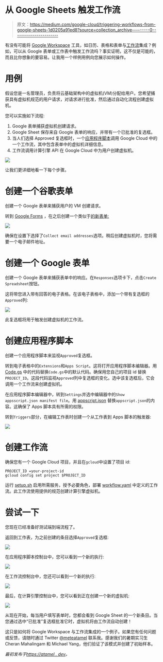 # 从 Google Sheets 触发工作流

> 原文：<https://medium.com/google-cloud/triggering-workflows-from-google-sheets-1d0205a91ed8?source=collection_archive---------0----------------------->

有没有可能将 [Google Workspace](https://workspace.google.com/) 工具，如日历、表格和表单与[工作流](https://cloud.google.com/workflows)集成？例如，可以从 Google 表单或工作表中触发工作流吗？事实证明，这不仅是可能的，而且比你想象的要容易。让我用一个样例用例向您展示如何操作。

# 用例

假设您是一名管理员，负责将云基础架构中的虚拟机(VM)分配给用户。您希望捕获具有虚拟机规范的用户请求，对请求进行批准，然后通过自动化流程创建虚拟机。

您可以实施如下流程:

1.  Google 表单捕获虚拟机创建请求。
2.  Google Sheet 保存来自 Google 表单的响应，并带有一个已批准的复选框。
3.  当人们选择 Approved 复选框时，一个[应用程序脚本](https://developers.google.com/apps-script)调用 Google Cloud 中的一个工作流，其中包含表单中的虚拟机详细信息。
4.  工作流调用计算引擎 API 在 Google Cloud 中为用户创建虚拟机。

![](img/e5ab4f793b375f959e73bbea9ce19fe1.png)

让我们更详细地看一下每个步骤。

# 创建一个谷歌表单

创建一个 Google 表单来捕获用户的 VM 创建请求。

转到 [Google Forms](https://docs.google.com/forms) ，在之后创建一个类似于[的新表单:](https://docs.google.com/forms/d/e/1FAIpQLSercSIn9KxVwCCADAC3vI6zNMBI42Zh7Nzba1_K6m24P_opqA/viewform?usp=sf_link)

![](img/edad16337787d9510ea304c223d5a186.png)

确保在设置下选择了`Collect email addresses`选项。稍后创建虚拟机时，您将需要一个电子邮件地址。

# 创建一个 Google 表单

创建一个 Google 表单来捕获表单中的响应。在`Responses`选项卡下，点击`Create Spreadsheet`按钮。

这将带您进入带有回答的电子表格。在该电子表格中，添加一个带有复选框的`Approved`列:

![](img/ceaa816d22d2450d4037ad145f6efdae.png)

此复选框将用于触发创建虚拟机的工作流。

# 创建应用程序脚本

创建一个应用程序脚本来监视`Approved`复选框。

转到电子表格中的`Extensions`和`Apps Script`。这将打开应用程序脚本编辑器。用 [Code.gs](https://github.com/GoogleCloudPlatform/workflows-demos/blob/master/workspace-integration/sheets-to-workflows/Code.gs) 中的代码替换`Code.gs`中的默认代码。确保用您自己的项目 id 替换`PROJECT_ID`。这段代码监视`Approved`列中复选框的变化。选中该复选框后，它会调用一个工作流来创建虚拟机。

在应用程序脚本编辑器中，转到`Settings`并选中编辑器中的`Show appsscript.json manifest file`。用 [appscript.json](https://github.com/GoogleCloudPlatform/workflows-demos/blob/master/workspace-integration/sheets-to-workflows/appscript.json) 替换`appscript.json`的内容。这确保了 Apps 脚本具有所需的权限。

转到`Triggers`部分，在编辑工作表时创建一个从工作表到 Apps 脚本的触发器:

![](img/0cf296b3048169666d587333cba4e89c.png)

# 创建工作流

确保您有一个 Google Cloud 项目，并且在`gcloud`中设置了项目 id:

```
PROJECT_ID =your-project-id
gcloud config set project $PROJECT_ID
```

运行 [setup.sh](https://github.com/GoogleCloudPlatform/workflows-demos/blob/master/workspace-integration/sheets-to-workflows/setup.sh) 启用所需服务，授予必要角色，部署 [workflow.yaml](https://github.com/GoogleCloudPlatform/workflows-demos/blob/master/workspace-integration/sheets-to-workflows/workflow.yaml) 中定义的工作流。此工作流使用提供的规范创建计算引擎虚拟机。

# 尝试一下

您现在已经准备好测试端到端流程了。

返回到工作表，为之前创建的条目选择`Approved`复选框:

![](img/6ab3e852afe4c0fe23a914414d313694.png)

在应用程序脚本控制台中，您可以看到一个新的执行:

![](img/6e90aedde6ae2f2f38e56e4b2e5fe972.png)

在工作流控制台中，您还可以看到一个新的执行:

![](img/8cefd41d3f5cfcf45247b1db09e51cd6.png)

最后，在计算引擎控制台中，您可以看到正在创建一个新的虚拟机:

![](img/30651669a3713828df807e6a881417f2.png)

从现在开始，每当用户填写表单时，您都会看到 Google Sheet 的一个新条目。当您通过选中“已批准”复选框批准它时，虚拟机将由工作流自动创建！

这只是如何将 Google Workspace 与工作流集成的一个例子。如果您有任何问题或反馈，请随时通过 Twitter [@meteatamel](https://twitter.com/meteatamel) 联系我。感谢我们的暑期实习生 Cheran Mahalingam 和 Michael Yang，他们验证了该模式并创建了初始样本。

*最初发布于*[*https://atamel . dev*](https://atamel.dev/posts/2022/09-09_trigger_workflows_from_sheets/)*。*